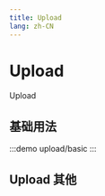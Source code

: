 ```yaml
--- 
title: Upload
lang: zh-CN
---
```


# Upload

Upload


## 基础用法

:::demo 
upload/basic
:::

## Upload 其他
